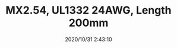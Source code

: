 ﻿---
layout: post 
title: MX2.54, UL1332 24AWG, Length 200mm
tags: M25
categories: wire-harness
overview: MX2.54, UL1332 24AWG, Length 200mm
series: 2540
part_number: 7-2540-0001
thumb_img: static/202010/463-thumb-20201031104414.jpg
small_img: static/202010/463-20201031104414.jpg
date: 2020/10/31 2:43:10
---



